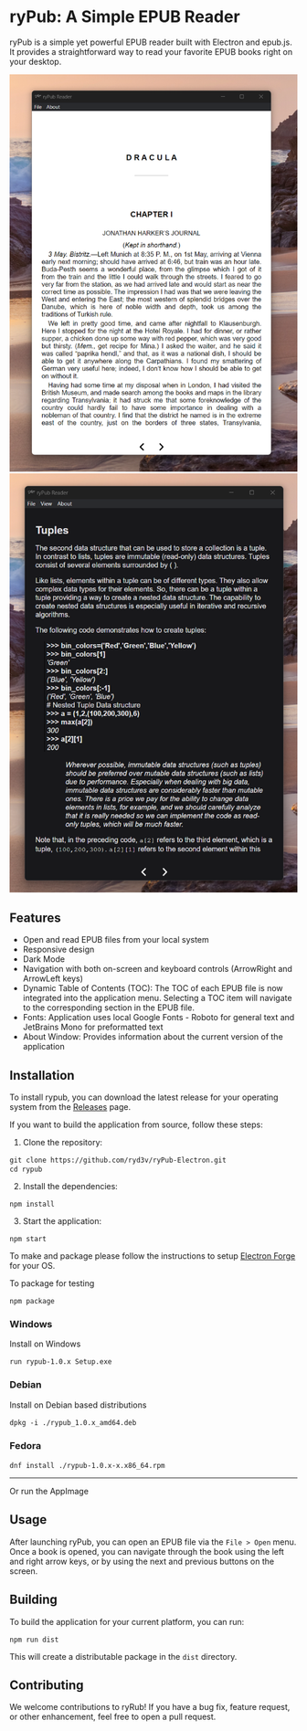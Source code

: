 ﻿# ryPub: A Simple EPUB Reader

ryPub is a simple yet powerful EPUB reader built with Electron and epub.js. It provides a straightforward way to read
your favorite EPUB books right on your desktop.

![ALT](https://github.com/ryd3v/ryPub-Electron/blob/main/Screenshot%202023-08-07%20153701.png)
![ALT](https://github.com/ryd3v/ryPub-Electron/blob/main/dark-mode.png)

## Features

- Open and read EPUB files from your local system
- Responsive design
- Dark Mode
- Navigation with both on-screen and keyboard controls (ArrowRight and ArrowLeft keys)
- Dynamic Table of Contents (TOC): The TOC of each EPUB file is now integrated into the application menu. Selecting a
  TOC item will navigate to the corresponding section in the EPUB file.
- Fonts: Application uses local Google Fonts - Roboto for general text and JetBrains Mono for preformatted text
- About Window: Provides information about the current version of the application

## Installation

To install rypub, you can download the latest release for your operating system from
the [Releases](https://github.com/ryd3v/ryPub-Electron/releases) page.

If you want to build the application from source, follow these steps:

1. Clone the repository:

```
git clone https://github.com/ryd3v/ryPub-Electron.git
cd rypub
```

2. Install the dependencies:

```
npm install
```

3. Start the application:

```
npm start
```
To make and package please follow the instructions to setup [Electron Forge](https://www.electronforge.io/) for your OS.

To package for testing

```
npm package
```

### Windows

Install on Windows

```
run rypub-1.0.x Setup.exe
```

### Debian

Install on Debian based distributions

```
dpkg -i ./rypub_1.0.x_amd64.deb
```

### Fedora

```
dnf install ./rypub-1.0.x-x.x86_64.rpm
```

---

Or run the AppImage

## Usage

After launching ryPub, you can open an EPUB file via the `File > Open` menu. Once a book is opened, you can navigate
through the book using the left and right arrow keys, or by using the next and previous buttons on the screen.

## Building

To build the application for your current platform, you can run:

```
npm run dist
```

This will create a distributable package in the `dist` directory.

## Contributing

We welcome contributions to ryRub! If you have a bug fix, feature request, or other enhancement, feel free to open a
pull request.
